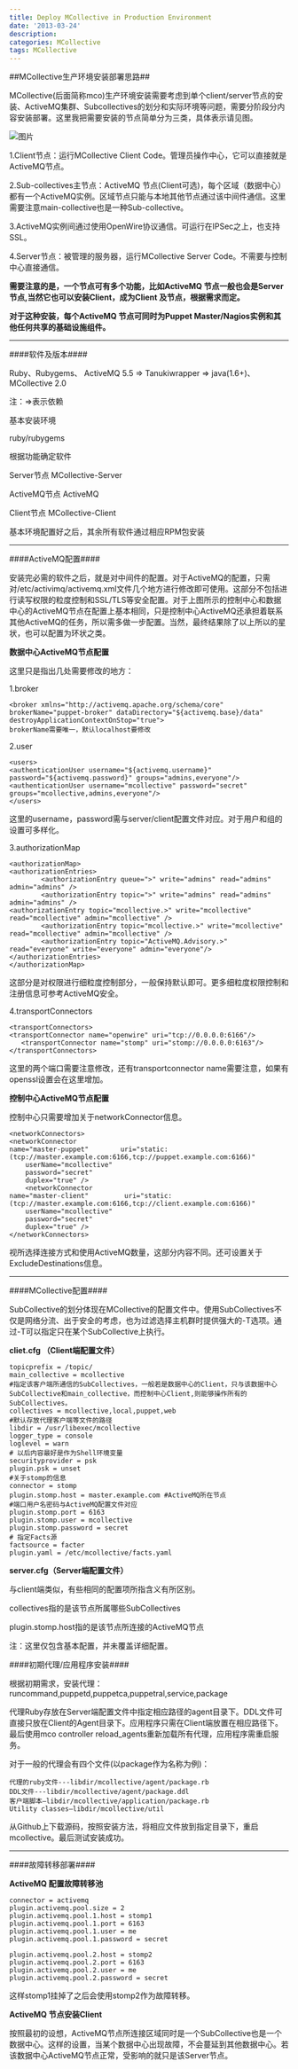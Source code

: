 ```yaml
---
title: Deploy MCollective in Production Environment
date: '2013-03-24'
description:
categories: MCollective
tags: MCollective
---
```


##MCollective生产环境安装部署思路##

MCollective(后面简称mco)生产环境安装需要考虑到单个client/server节点的安装、ActiveMQ集群、Subcollectives的划分和实际环境等问题，需要分阶段分内容安装部署。这里我把需要安装的节点简单分为三类，具体表示请见图。
 
![图片]({{urls.media}}/mcollective/mco-deploy.png)

1.Client节点：运行MCollective Client Code。管理员操作中心，它可以直接就是ActiveMQ节点。

2.Sub-collectives主节点：ActiveMQ 节点(Client可选)，每个区域（数据中心）都有一个ActiveMQ实例。区域节点只能与本地其他节点通过该中间件通信。这里需要注意main-collective也是一种Sub-collective。

3.ActiveMQ实例间通过使用OpenWire协议通信。可运行在IPSec之上，也支持SSL。

4.Server节点：被管理的服务器，运行MCollective Server Code。不需要与控制中心直接通信。

<strong>需要注意的是，一个节点可有多个功能，比如ActiveMQ 节点一般也会是Server 节点,当然它也可以安装Client，成为Client 及节点，根据需求而定。

对于这种安装，每个ActiveMQ 节点可同时为Puppet Master/Nagios实例和其他任何共享的基础设施组件。</strong>

***

####软件及版本####

Ruby、Rubygems、 ActiveMQ 5.5 => Tanukiwrapper => java(1.6+)、 MCollective 2.0

注：=>表示依赖

基本安装环境

ruby/rubygems

根据功能确定软件

Server节点  MCollective-Server

ActiveMQ节点  ActiveMQ

Client节点 MCollective-Client

基本环境配置好之后，其余所有软件通过相应RPM包安装

***

####ActiveMQ配置####

安装完必需的软件之后，就是对中间件的配置。对于ActiveMQ的配置，只需对/etc/activimq/activemq.xml文件几个地方进行修改即可使用。这部分不包括进行读写权限的粒度控制和SSL/TLS等安全配置。对于上图所示的控制中心和数据中心的ActiveMQ节点在配置上基本相同，只是控制中心ActiveMQ还承担着联系其他ActiveMQ的任务，所以需多做一步配置。当然，最终结果除了以上所以的星状，也可以配置为环状之类。

<strong>数据中心ActiveMQ节点配置</strong>

这里只是指出几处需要修改的地方：

1.broker

    <broker xmlns="http://activemq.apache.org/schema/core" brokerName="puppet-broker" dataDirectory="${activemq.base}/data" destroyApplicationContextOnStop="true">
    brokerName需要唯一，默认localhost要修改
    
2.user

    <users> 
    <authenticationUser username="${activemq.username}" password="${activemq.password}" groups="admins,everyone"/>
    <authenticationUser username="mcollective" password="secret" groups="mcollective,admins,everyone"/>
    </users>

这里的username，password需与server/client配置文件对应。对于用户和组的设置可多样化。

3.authorizationMap

    <authorizationMap>
    <authorizationEntries>
            <authorizationEntry queue=">" write="admins" read="admins" admin="admins" />
            <authorizationEntry topic=">" write="admins" read="admins" admin="admins" />
    <authorizationEntry topic="mcollective.>" write="mcollective" read="mcollective" admin="mcollective" />
            <authorizationEntry topic="mcollective.>" write="mcollective" read="mcollective" admin="mcollective" />
            <authorizationEntry topic="ActiveMQ.Advisory.>" read="everyone" write="everyone" admin="everyone"/>
    </authorizationEntries>
    </authorizationMap>

这部分是对权限进行细粒度控制部分，一般保持默认即可。更多细粒度权限控制和注册信息可参考ActiveMQ安全。

4.transportConnectors

    <transportConnectors>
    <transportConnector name="openwire" uri="tcp://0.0.0.0:6166"/>
       <transportConnector name="stomp" uri="stomp://0.0.0.0:6163"/>
    </transportConnectors>

这里的两个端口需要注意修改，还有transportconnector name需要注意，如果有openssl设置会在这里增加。

<strong>控制中心ActiveMQ节点配置</strong>

控制中心只需要增加关于networkConnector信息。

    <networkConnectors>
    <networkConnector
    name="master-puppet"        uri="static:(tcp://master.example.com:6166,tcp://puppet.example.com:6166)" 
        userName="mcollective" 
        password="secret" 
        duplex="true" />
        <networkConnector 
    name="master-client"         uri="static:(tcp://master.example.com:6166,tcp://client.example.com:6166)" 
        userName="mcollective" 
        password="secret" 
        duplex="true" />
    </networkConnectors>

视所选择连接方式和使用ActiveMQ数量，这部分内容不同。还可设置关于ExcludeDestinations信息。

***

####MCollective配置####

SubCollective的划分体现在MCollective的配置文件中。使用SubCollectives不仅是网络分流、出于安全的考虑，也为过滤选择主机群时提供强大的-T选项。通过-T可以指定只在某个SubCollective上执行。

<strong>cliet.cfg （Client端配置文件）</strong>

    topicprefix = /topic/
    main_collective = mcollective
    #指定该客户端所通信的SubCollectives，一般若是数据中心的Client，只与该数据中心SubCollective和main_collective，而控制中心Client,则能够操作所有的SubCollectives。
    collectives = mcollective,local,puppet,web 
    #默认存放代理客户端等文件的路径
    libdir = /usr/libexec/mcollective
    logger_type = console
    loglevel = warn
    # 以后内容最好是作为Shell环境变量
    securityprovider = psk
    plugin.psk = unset
    #关于stomp的信息
    connector = stomp
    plugin.stomp.host = master.example.com #ActiveMQ所在节点
    #端口用户名密码与ActiveMQ配置文件对应
    plugin.stomp.port = 6163
    plugin.stomp.user = mcollective
    plugin.stomp.password = secret
    # 指定Facts源
    factsource = facter
    plugin.yaml = /etc/mcollective/facts.yaml

<strong>server.cfg（Server端配置文件）</strong>

与client端类似，有些相同的配置项所指含义有所区别。

collectives指的是该节点所属哪些SubCollectives

plugin.stomp.host指的是该节点所连接的ActiveMQ节点

注：这里仅包含基本配置，并未覆盖详细配置。

####初期代理/应用程序安装####

根据初期需求，安装代理：runcommand,puppetd,puppetca,puppetral,service,package

代理Ruby存放在Server端配置文件中指定相应路径的agent目录下。DDL文件可直接只放在Client的Agent目录下。应用程序只需在Client端放置在相应路径下。最后使用mco controller reload_agents重新加载所有代理，应用程序需重启服务。

对于一般的代理会有四个文件(以package作为名称为例)：

    代理的ruby文件---libdir/mcollective/agent/package.rb
    DDL文件---libdir/mcollective/agent/package.ddl
    客户端脚本—libdir/mcollective/application/package.rb
    Utility classes—libdir/mcollective/util

从Github上下载源码，按照安装方法，将相应文件放到指定目录下，重启mcollective。最后测试安装成功。

***

####故障转移部署####

<strong>ActiveMQ 配置故障转移池</strong>

    connector = activemq
    plugin.activemq.pool.size = 2
    plugin.activemq.pool.1.host = stomp1
    plugin.activemq.pool.1.port = 6163
    plugin.activemq.pool.1.user = me
    plugin.activemq.pool.1.password = secret

    plugin.activemq.pool.2.host = stomp2
    plugin.activemq.pool.2.port = 6163
    plugin.activemq.pool.2.user = me
    plugin.activemq.pool.2.password = secret
    
这样stomp1挂掉了之后会使用stomp2作为故障转移。

<strong>ActiveMQ 节点安装Client</strong>

按照最初的设想，ActiveMQ节点所连接区域同时是一个SubCollective也是一个数据中心。这样的设置，当某个数据中心出现故障，不会蔓延到其他数据中心。若该数据中心ActiveMQ节点正常，受影响的就只是该Server节点。

